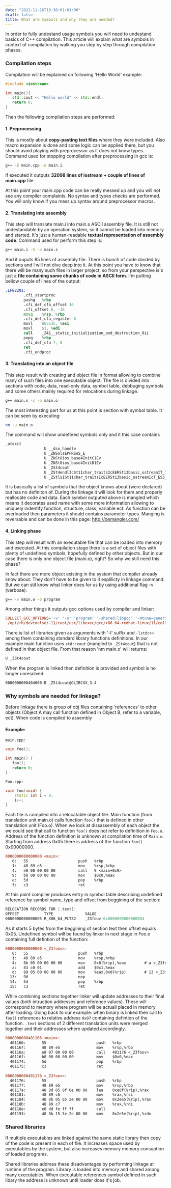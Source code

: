 ```yaml
---
date: "2022-11-16T18:38:01+01:00"
draft: false
title: What are symbols and why they are needed?
---
```



In order to fully undestand usage symbols you will need to undestand basics of C++ compilation. This article will explain what are symbols in context of compilation by walking you step by step through compilation phases. 

<!--more-->

### Compilation steps

Compilation will be explained on following 'Hello World' example:
```cpp
#include <iostream>

int main(){
   std::cout << "Hello world" << std::endl;
   return 0;
}
```  

Then the following compilation steps are performed:
  
#### 1. Preprocessing

This is mostly about **copy-pasting text files** where they were included. Also macro expansion is done and some logic can be applied there, but you should avoid playing with preprocessor as it does not know types. Command used for stopping compilation after preprocessing in gcc is:
```bash
g++ -E main.cpp -o main.i
```
If executed it outputs **32098 lines of iostream + couple of lines of main.cpp** file.

At this point your main.cpp code can be really messed up and you will not see any compiler complaints. No syntax and types checks are performed. You will only know if you mess up syntax around preprocessor macros. 

#### 2. Translating into assembly

This step will translate main.i into main.s ASCII assembly file. It is still not undestandable by an operation system, so it cannot be loaded into memory and started. It's just a human-readable **textual representation of assembly code**. Command used for perform this step is:
```bash
g++ main.i -S -o main.s
```  

And it ouputs 85 lines of assembly file. There is bunch of code divided by sections and I will not dive deep into it. At this point you have to know that there will be many such files in larger project, so from your perspective is's just a **file containing some chunks of code in ASCII form**. I'm putting bellow couple of lines of the output:
```asm
.LFB2201:
        .cfi_startproc
        pushq   %rbp
        .cfi_def_cfa_offset 16
        .cfi_offset 6, -16
        movq    %rsp, %rbp
        .cfi_def_cfa_register 6
        movl    $65535, %esi
        movl    $1, %edi
        call    _Z41__static_initialization_and_destruction_0ii
        popq    %rbp
        .cfi_def_cfa 7, 8
        ret
        .cfi_endproc

```

#### 3. Translating into an object file

This step result with creating and object file in format allowing to combine many of such files into one executable object. The file is divided into sections with code, data, read-only data, symbol table, debbuging symbols and some others mainly required for relocations during linkage.

```bash
g++ main.s -c -o main.o
``` 

The most interesting part for us at this point is section with symbol table. It can be seen by executing:
```bash
nm -u main.o
```

The command will show undefined symbols only and it this case contains
```bash
_atexit
                 U __dso_handle
                 U _ZNSolsEPFRSoS_E
                 U _ZNSt8ios_base4InitC1Ev
                 U _ZNSt8ios_base4InitD1Ev
                 U _ZSt4cout
                 U _ZSt4endlIcSt11char_traitsIcEERSt13basic_ostreamIT_T0_ES6_
                 U _ZStlsISt11char_traitsIcEERSt13basic_ostreamIcT_ES5_PKc
```

It is basically a list of symbols that the object knows about (were declared) but has no definiton of. During the linkage it will look for them and properly reallocate code and data. Each symbol outputed above is mangled which means it decorates used name with some more information allowing to uniquely indentify function, structure, class, variable ect. As function can be overloaded then parameters it should contains parameter types. Manging is reversable and can be done in this page: http://demangler.com/

#### 4. Linking phase 

This step will result with an executable file that can be loaded into memory and executed. At this compilation stage there is a set of object files with plenty of undefined symbols, hopefully defined by other objects. But in our case there is only one object file (main.o), right? So why we still need this phase?

In fact there are more object existing in the system that compiler already know about. They don't have to be given to it explilicty in linkage command. But we can stil know what linker does for us by using additional flag -v (verbose):
```bash
g++ -v main.o -o program
```

Among other things it outputs gcc options used by compiler and linker:
```cfg
COLLECT_GCC_OPTIONS='-v' '-o' 'program' '-shared-libgcc' '-mtune=generic' '-march=x86-64' '-dumpdir' 'program.'
 /opt/rh/devtoolset-11/root/usr/libexec/gcc/x86_64-redhat-linux/11/collect2 -plugin /opt/rh/devtoolset-11/root/usr/libexec/gcc/x86_64-redhat-linux/11/liblto_plugin.so -plugin-opt=/opt/rh/devtoolset-11/root/usr/libexec/gcc/x86_64-redhat-linux/11/lto-wrapper -plugin-opt=-fresolution=/tmp/cc8Fkmdb.res -plugin-opt=-pass-through=-lgcc_s -plugin-opt=-pass-through=-lgcc -plugin-opt=-pass-through=-lc -plugin-opt=-pass-through=-lgcc_s -plugin-opt=-pass-through=-lgcc --build-id --no-add-needed --eh-frame-hdr --hash-style=gnu -m elf_x86_64 -dynamic-linker /lib64/ld-linux-x86-64.so.2 -o program /lib/../lib64/crt1.o /lib/../lib64/crti.o /opt/rh/devtoolset-11/root/usr/lib/gcc/x86_64-redhat-linux/11/crtbegin.o -L/opt/rh/devtoolset-11/root/usr/lib/gcc/x86_64-redhat-linux/11 -L/opt/rh/devtoolset-11/root/usr/lib/gcc/x86_64-redhat-linux/11/../../../../lib64 -L/lib/../lib64 -L/usr/lib/../lib64 -L/opt/rh/devtoolset-11/root/usr/lib/gcc/x86_64-redhat-linux/11/../../.. main.o -lstdc++ -lm -lgcc_s -lgcc -lc -lgcc_s -lgcc /opt/rh/devtoolset-11/root/usr/lib/gcc/x86_64-redhat-linux/11/crtend.o /lib/../lib64/crtn.o
```

There is list of libraries given as arguments with '-l' suffix and `-lstdc++` among them containing standard library functions definitions. In our example main function uses `std::cout` (mangled to `_ZSt4cout`) that is not defined in that object file. From that reason 'nm main.o' will returns:
```bash
U _ZSt4cout
```

When the program is linked then definition is provided and symbol is no longer unresolved:
```bash
0000000000404060 B _ZSt4cout@GLIBCXX_3.4
```


### Why symbols are needed for linkage?

Before linkage there is group of obj files containing 'references' to other objects (Object A may call function defined in Object B, refer to a variable, ect). When code is compiled to assembly 

#### Example:
`main.cpp:`

```cpp
void foo();

int main() {
   foo();
   return 0;
}

```

`Foo.cpp:`

```cpp
void foo(void) {
    static int i = 0;
    i++;
}
```

Each file is compiled into a relocatable object file. Main function (from translation unit main.o) calls function `foo()` that is defined in other translation unit (Foo.o). When we look at dissassembly of each object the we could see that call to function `foo()` does not refer to definition in `Foo.o`. Address of the function definition is unknown at compilation time of `Main.o`. Starting from address 0x05 there is address of the function `foo()` 0x00000000. 

```diff
0000000000000000 <main>:
   0:   55                      push   %rbp
   1:   48 89 e5                mov    %rsp,%rbp
   4:   e8 00 00 00 00          call   9 <main+0x9>
   9:   b8 00 00 00 00          mov    $0x0,%eax
   e:   5d                      pop    %rbp
   f:   c3                      ret
```

At this point compiler produces entry in symbol table describing undefined reference by symbol name, type and offset from beggining of the section:

```asm
RELOCATION RECORDS FOR [.text]:
OFFSET           TYPE              VALUE 
0000000000000005 R_X86_64_PLT32    _Z3foov-0x0000000000000004
```

As it starts 5 bytes from the beggining of section text then offset equals 0x05. Undefined symbol will be found by linker in next stage in Foo.o containing full defintion of the function:

```diff
0000000000000000 <_Z3foov>:
   0:   55                      push   %rbp
   1:   48 89 e5                mov    %rsp,%rbp
   4:   8b 05 00 00 00 00       mov    0x0(%rip),%eax        # a <_Z3foov+0xa>
   a:   83 c0 01                add    $0x1,%eax
   d:   89 05 00 00 00 00       mov    %eax,0x0(%rip)        # 13 <_Z3foov+0x13>
  13:   90                      nop
  14:   5d                      pop    %rbp
  15:   c3                      ret
```

While combining sections together linker will update addresses to their final values (both intruction addresses and reference values). These will correspond to memory where program will be actuall placed in memory after loading. 
Going back to our example: when binary is linked then call to `foo()` references to relative address `0x07` containing defintion of the function. `.text` sections of 2 different translation units were merged together and their addresses where updated accordingly.


```diff
0000000000401166 <main>:                                                                            
  401166:       55                      push   %rbp                                                 
  401167:       48 89 e5                mov    %rsp,%rbp                                            
  40116a:       e8 07 00 00 00          call   401176 <_Z3foov>                                     
  40116f:       b8 00 00 00 00          mov    $0x0,%eax                                            
  401174:       5d                      pop    %rbp                                                 
  401175:       c3                      ret                                                         
                                                                                                    
0000000000401176 <_Z3foov>:                                                                         
  401176:       55                      push   %rbp                         
  401177:       48 89 e5                mov    %rsp,%rbp                                      
  40117a:       48 8d 05 8f 0e 00 00    lea    0xe8f(%rip),%rax 
  401181:       48 89 c6                mov    %rax,%rsi                                            
  401184:       48 8b 05 65 2e 00 00    mov    0x2e65(%rip),%rax                                    
  40118b:       48 89 c7                mov    %rax,%rdi                                            
  40118e:       e8 dd fe ff ff          call   
  401193:       48 8b 15 5e 2e 00 00    mov    0x2e5e(%rip),%rdx 
```

### Shared libraries

If multiple executables are linked against the same static library then copy of the code is present in each of file. It increases space used by executables by the system, but also increases memory memory consuption of loaded programs. 

Shared libraries address these disadvantages by performing linkage at runtime of the program. Library is loaded into memory and shared among many executables. When executable references symbol defined in such libary the address is unknown until loader does it's job. 



